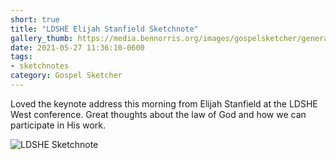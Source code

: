 ```yaml
---
short: true
title: "LDSHE Elijah Stanfield Sketchnote"
gallery_thumb: https://media.bennorris.org/images/gospelsketcher/general/may-21-ldshe-stanfield.jpg
date: 2021-05-27 11:36:10-0600
tags:
- sketchnotes
category: Gospel Sketcher
---
```


Loved the keynote address this morning from Elijah Stanfield at the LDSHE West conference. Great thoughts about the law of God and how we can participate in His work.

![LDSHE Sketchnote](https://media.bennorris.org/images/gospelsketcher/general/may-21-ldshe-stanfield.jpg)
